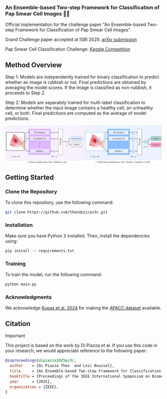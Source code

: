 ### An Ensemble-based Two-step Framework for Classification of Pap Smear Cell Images 🔬🧬
Official implementation for the challenge paper "An Ensemble-based Two-step Framework for Classification of Pap Smear Cell Images".

Grand Challenge paper accepted at ISBI 2025: [arXiv submission](https://arxiv.org/abs/2503.10312)

Pap Smear Cell Classification Challenge: [Kaggle Competition](https://www.kaggle.com/competitions/pap-smear-cell-classification-challenge)

## Method Overview

Step 1: Models are independently trained for binary classification to predict whether an image is rubbish or not. Final predictions are obtained by averaging the model scores. If the image is classified as non-rubbish, it proceeds to Step 2. 

Step 2: Models are separately trained for multi-label classification to determine whether the input image contains a healthy cell, an unhealthy cell, or both. Final predictions are computed as the average of model predictions.

<img src="https://github.com/theodpzz/ps3c/blob/main/figures/method_overview.png" alt="Method overview" width="900">

## Getting Started

### Clone the Repository

To clone this repository, use the following command:

```bash
git clone https://github.com/theodpzz/ps3c.git
```

### Installation

Make sure you have Python 3 installed. Then, install the dependencies using:

```bash
pip install -r requirements.txt
```

### Training

To train the model, run the following command:

```bash
python main.py
```

### Acknowledgments

We acknowledge [Kupas et al. 2024](https://www.nature.com/articles/s41597-024-03596-3) for making the [APACC dataset](https://www.kaggle.com/competitions/pap-smear-cell-classification-challenge/data) available.

## Citation

> [!IMPORTANT]  
> This project is based on the work by Di Piazza et al. If you use this code in your research, we would appreciate reference to the following paper:

```BibTeX
@inproceedings{dipiazza2025ps3c,
  author    = {Di Piazza Theo  and Loic Boussel},
  title     = {An Ensemble-based Two-step Framework for Classification of Pap Smear Cell Images},
  booktitle = {Proceedings of the IEEE International Symposium on Biomedical Imaging (ISBI)},
  year      = {2025},
  organization = {IEEE},
}
```
